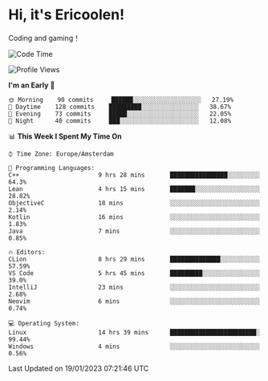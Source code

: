 # Hi, it's Ericoolen!
Coding and gaming！

<!--START_SECTION:waka-->
![Code Time](http://img.shields.io/badge/Code%20Time-629%20hrs%2055%20mins-blue)

![Profile Views](http://img.shields.io/badge/Profile%20Views-0-blue)

**I'm an Early 🐤** 

```text
🌞 Morning    90 commits     ██████░░░░░░░░░░░░░░░░░░░   27.19% 
🌆 Daytime    128 commits    █████████░░░░░░░░░░░░░░░░   38.67% 
🌃 Evening    73 commits     █████░░░░░░░░░░░░░░░░░░░░   22.05% 
🌙 Night      40 commits     ███░░░░░░░░░░░░░░░░░░░░░░   12.08%

```


📊 **This Week I Spent My Time On** 

```text
⌚︎ Time Zone: Europe/Amsterdam

💬 Programming Languages: 
C++                      9 hrs 28 mins       ████████████████░░░░░░░░░   64.3% 
Lean                     4 hrs 15 mins       ███████░░░░░░░░░░░░░░░░░░   28.82% 
ObjectiveC               18 mins             ░░░░░░░░░░░░░░░░░░░░░░░░░   2.14% 
Kotlin                   16 mins             ░░░░░░░░░░░░░░░░░░░░░░░░░   1.83% 
Java                     7 mins              ░░░░░░░░░░░░░░░░░░░░░░░░░   0.85%

🔥 Editors: 
CLion                    8 hrs 29 mins       ██████████████░░░░░░░░░░░   57.59% 
VS Code                  5 hrs 45 mins       █████████░░░░░░░░░░░░░░░░   39.0% 
IntelliJ                 23 mins             ░░░░░░░░░░░░░░░░░░░░░░░░░   2.68% 
Neovim                   6 mins              ░░░░░░░░░░░░░░░░░░░░░░░░░   0.74%

💻 Operating System: 
Linux                    14 hrs 39 mins      ████████████████████████░   99.44% 
Windows                  4 mins              ░░░░░░░░░░░░░░░░░░░░░░░░░   0.56%

```


 Last Updated on 19/01/2023 07:21:46 UTC
<!--END_SECTION:waka-->

